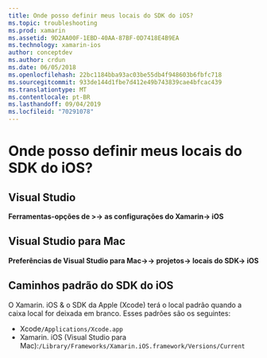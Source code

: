 ```yaml
---
title: Onde posso definir meus locais do SDK do iOS?
ms.topic: troubleshooting
ms.prod: xamarin
ms.assetid: 9D2AA00F-1EBD-40AA-87BF-0D7418E4B9EA
ms.technology: xamarin-ios
author: conceptdev
ms.author: crdun
ms.date: 06/05/2018
ms.openlocfilehash: 22bc1184bba93ac03be55db4f948603b6fbfc718
ms.sourcegitcommit: 933de144d1fbe7d412e49b743839cae4bfcac439
ms.translationtype: MT
ms.contentlocale: pt-BR
ms.lasthandoff: 09/04/2019
ms.locfileid: "70291078"
---
```

# <a name="where-can-i-set-my-ios-sdk-locations"></a>Onde posso definir meus locais do SDK do iOS?

## <a name="visual-studio"></a>Visual Studio

**Ferramentas-opções de >-> as configurações do Xamarin-> iOS**

## <a name="visual-studio-for-mac"></a>Visual Studio para Mac

**Preferências de Visual Studio para Mac->-> projetos-> locais do SDK-> iOS**

## <a name="default-ios-sdk-paths"></a>Caminhos padrão do SDK do iOS

O Xamarin. iOS & o SDK da Apple (Xcode) terá o local padrão quando a caixa local for deixada em branco. Esses padrões são os seguintes:

- Xcode`/Applications/Xcode.app`
- Xamarin. iOS (Visual Studio para Mac):`/Library/Frameworks/Xamarin.iOS.framework/Versions/Current`

